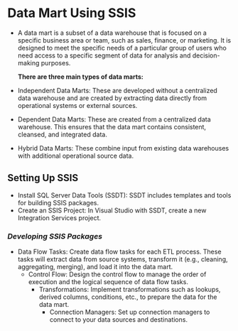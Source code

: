 # Data Mart Using SSIS
- A data mart is a subset of a data warehouse that is focused on a specific business area or team, such as sales, finance, or marketing. It is designed to meet the specific needs of a particular group of users who need access to a specific segment of data for analysis and decision-making purposes.
  
  **There are three main types of data marts:**

- Independent Data Marts: These are developed without a centralized data warehouse and are created by extracting data directly from operational systems or external sources.
- Dependent Data Marts: These are created from a centralized data warehouse. This ensures that the data mart contains consistent, cleansed, and integrated data.
- Hybrid Data Marts: These combine input from existing data warehouses with additional operational source data.

 ## Setting Up SSIS
- Install SQL Server Data Tools (SSDT): SSDT includes templates and tools for building SSIS packages.
- Create an SSIS Project: In Visual Studio with SSDT, create a new Integration Services project.

 ### _Developing SSIS Packages_ 
   + Data Flow Tasks: Create data flow tasks for each ETL process. These tasks will extract data from source systems, transform it (e.g., cleaning, aggregating, merging), and load it into the data mart.
     + Control Flow: Design the control flow to manage the order of execution and the logical sequence of data flow tasks.
       + Transformations: Implement transformations such as lookups, derived columns, conditions, etc., to prepare the data for the data mart.
         + Connection Managers: Set up connection managers to connect to your data sources and destinations.
